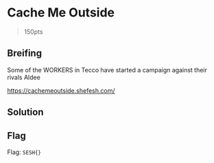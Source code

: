 # Cache Me Outside
> 150pts

## Breifing
Some of the WORKERS in Tecco have started a campaign against their rivals Aldee

https://cachemeoutside.shefesh.com/

## Solution

## Flag
Flag: `SESH{}`